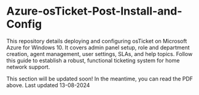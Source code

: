 # Azure-osTicket-Post-Install-and-Config
This repository details deploying and configuring osTicket on Microsoft Azure for Windows 10. It covers admin panel setup, role and department creation, agent management, user settings, SLAs, and help topics. Follow this guide to establish a robust, functional ticketing system for home network support.

This section will be updated soon! In the meantime, you can read the PDF above.  Last updated 13-08-2024
